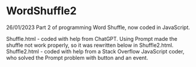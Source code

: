 # WordShuffle2
26/01/2023
Part 2 of programming Word Shuffle, now coded in JavaScript.

Shuffle.html - coded with help from ChatGPT.  Using Prompt made the shuffle not work properly, so it was rewritten below in Shuffle2.html.
Shuffle2.html - coded with help from a Stack Overflow JavaScript coder, who solved the Prompt problem with button and an event.
